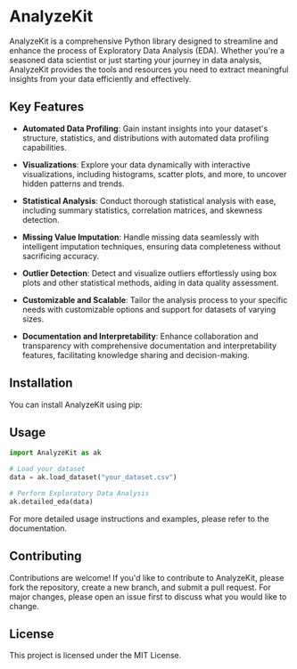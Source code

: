 # AnalyzeKit

AnalyzeKit is a comprehensive Python library designed to streamline and enhance the process of Exploratory Data Analysis (EDA). Whether you're a seasoned data scientist or just starting your journey in data analysis, AnalyzeKit provides the tools and resources you need to extract meaningful insights from your data efficiently and effectively.

## Key Features

- **Automated Data Profiling**: Gain instant insights into your dataset's structure, statistics, and distributions with automated data profiling capabilities.
  
- **Visualizations**: Explore your data dynamically with interactive visualizations, including histograms, scatter plots, and more, to uncover hidden patterns and trends.
  
- **Statistical Analysis**: Conduct thorough statistical analysis with ease, including summary statistics, correlation matrices, and skewness detection.
  
- **Missing Value Imputation**: Handle missing data seamlessly with intelligent imputation techniques, ensuring data completeness without sacrificing accuracy.
  
- **Outlier Detection**: Detect and visualize outliers effortlessly using box plots and other statistical methods, aiding in data quality assessment.
  
- **Customizable and Scalable**: Tailor the analysis process to your specific needs with customizable options and support for datasets of varying sizes.
  
- **Documentation and Interpretability**: Enhance collaboration and transparency with comprehensive documentation and interpretability features, facilitating knowledge sharing and decision-making.

## Installation

You can install AnalyzeKit using pip:

## Usage

```python
import AnalyzeKit as ak

# Load your dataset
data = ak.load_dataset("your_dataset.csv")

# Perform Exploratory Data Analysis
ak.detailed_eda(data)
```

For more detailed usage instructions and examples, please refer to the documentation.

## Contributing
Contributions are welcome! If you'd like to contribute to AnalyzeKit, please fork the repository, create a new branch, and submit a pull request. For major changes, please open an issue first to discuss what you would like to change.

## License
This project is licensed under the MIT License.
